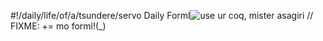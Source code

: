 #!/daily/life/of/a/tsundere/servo
Daily Forml![use ur coq, mister asagiri](https://user-images.githubusercontent.com/44746806/113913573-2c366780-97e5-11eb-87ca-62f428926bfe.jpg)
// FIXME: += mo forml!(_)
